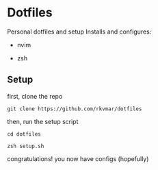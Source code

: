 # Dotfiles

Personal dotfiles and setup
Installs and configures:
 - nvim

 - zsh

## Setup

first, clone the repo

`git clone https://github.com/rkvmar/dotfiles`

then, run the setup script

`cd dotfiles`

`zsh setup.sh`

congratulations! you now have configs (hopefully)

